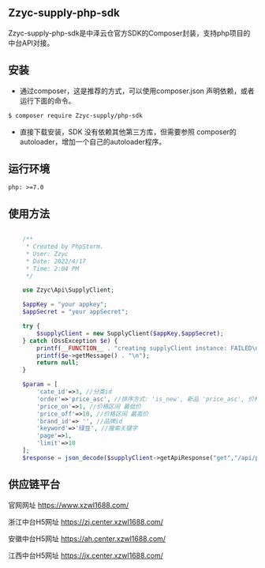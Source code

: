 
## Zzyc-supply-php-sdk

Zzyc-supply-php-sdk是中泽云仓官方SDK的Composer封装，支持php项目的中台API对接。
## 安装

* 通过composer，这是推荐的方式，可以使用composer.json 声明依赖，或者运行下面的命令。
```bash
$ composer require Zzyc-supply/php-sdk
```
* 直接下载安装，SDK 没有依赖其他第三方库，但需要参照 composer的autoloader，增加一个自己的autoloader程序。

## 运行环境

    php: >=7.0

## 使用方法

```php    

	/**
	 * Created by PhpStorm.
	 * User: Zzyc
	 * Date: 2022/4/17
	 * Time: 2:04 PM
	 */

	use Zzyc\Api\SupplyClient;

	$appKey = "your appkey";
	$appSecret = "your appSecret";

	try {
		$supplyClient = new SupplyClient($appKey,$appSecret);
	} catch (OssException $e) {
		printf(__FUNCTION__ . "creating supplyClient instance: FAILED\n");
		printf($e->getMessage() . "\n");
		return null;
	}

	$param = [
		'cate_id'=>3, //分类id
		'order'=>'price_asc', //排序方式: 'is_new', 新品 'price_asc', 价格升序 'price_desc', 价格降序 'rate', 评分 'sales' 销量 默认传空或不传
		'price_on'=>1, //价格区间 最低价
		'price_off'=>10, //价格区间 最高价
		'brand_id'=> '', //品牌id
		'keyword'=>'绿豆', //搜索关键字
		'page'=>1, 
		'limit'=>10
	];
	$response = json_decode($supplyClient->getApiResponse("get","/api/product/spu/lst",$param));

```    

## 供应链平台

官网网址 https://www.xzwl1688.com/  

浙江中台H5网址 https://zj.center.xzwl1688.com/  

安徽中台H5网址 https://ah.center.xzwl1688.com/  

江西中台H5网址 https://jx.center.xzwl1688.com/  
